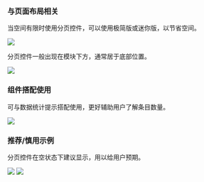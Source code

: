 

### 与页面布局相关

当空间有限时使用分页控件，可以使用极简版或迷你版，以节省空间。

<img src="https://oteam-tdesign-1258344706.cos.ap-guangzhou.myqcloud.com/site/design/%E5%88%86%E9%A1%B5%201.png"/>

分页控件一般出现在模块下方，通常居于底部位置。

<img src="https://oteam-tdesign-1258344706.cos.ap-guangzhou.myqcloud.com/site/design/%E5%AF%B9%E9%BD%90%E5%B8%83%E5%B1%80%E6%96%B9%E5%BC%8F.png"/>

### 组件搭配使用

可与数据统计提示搭配使用，更好辅助用户了解条目数量。

<img src="https://oteam-tdesign-1258344706.cos.ap-guangzhou.myqcloud.com/site/design/%E7%BB%84%E4%BB%B6%E6%90%AD%E9%85%8D%E4%BD%BF%E7%94%A8.png"/>

### 推荐/慎用示例

分页控件在空状态下建议显示，用以给用户预期。

<img src="https://oteam-tdesign-1258344706.cos.ap-guangzhou.myqcloud.com/site/design/%E5%88%86%E9%A1%B5%204%EF%BC%88improved).png"/>


<img src="https://oteam-tdesign-1258344706.cos.ap-guangzhou.myqcloud.com/site/design/%E5%88%86%E9%A1%B5%205%20%EF%BC%88improved).png"/>




